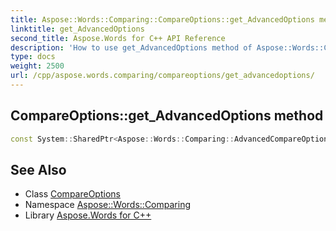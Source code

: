 ```yaml
---
title: Aspose::Words::Comparing::CompareOptions::get_AdvancedOptions method
linktitle: get_AdvancedOptions
second_title: Aspose.Words for C++ API Reference
description: 'How to use get_AdvancedOptions method of Aspose::Words::Comparing::CompareOptions class in C++.'
type: docs
weight: 2500
url: /cpp/aspose.words.comparing/compareoptions/get_advancedoptions/
---
```

## CompareOptions::get_AdvancedOptions method




```cpp
const System::SharedPtr<Aspose::Words::Comparing::AdvancedCompareOptions> & Aspose::Words::Comparing::CompareOptions::get_AdvancedOptions() const
```

## See Also

* Class [CompareOptions](../)
* Namespace [Aspose::Words::Comparing](../../)
* Library [Aspose.Words for C++](../../../)
